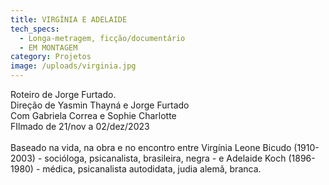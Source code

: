 ```yaml
---
title: VIRGÍNIA E ADELAIDE
tech_specs:
  - Longa-metragem, ficção/documentário
  - EM MONTAGEM
category: Projetos
image: /uploads/virginia.jpg
---
```

Roteiro de Jorge Furtado.\
D﻿ireção de Yasmin Thayná e Jorge Furtado\
C﻿om Gabriela Correa e Sophie Charlotte\
F﻿Ilmado de 21/nov a 02/dez/2023\
\
Baseado na vida, na obra e no encontro entre Virgínia Leone Bicudo (1910-2003) - socióloga, psicanalista, brasileira, negra - e Adelaide Koch (1896-1980) - médica, psicanalista autodidata, judia alemã, branca.